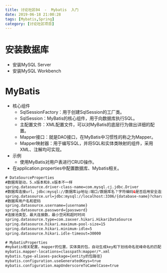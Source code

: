 ```yaml
---
title: 讨论社区04  -  Mybatis  入门
date: 2019-06-18 21:00:28
tags: [Mybatis,Spring]
category: [讨论社区项目]
---
```


# 安装数据库

- 安装MySQL Server
- 安装MySQL Workbench

# MyBatis

- 核心组件
  - SqlSessionFactory：用于创建SqlSession的工厂类。
  - SqlSession：MyBatis的核心组件，用于向数据库执行SQL。
  - 主配置文件：XML配置文件，可以对MyBatis的底层行为做出详细的配置。
  - Mapper接口：就是DAO接口，在MyBatis中习惯性的称之为Mapper。
  - Mapper映射器：用于编写SQL，并将SQL和实体类映射的组件，采用XML、注解均可实现。
- 示例
  - 使用MyBatis对用户表进行CRUD操作。
- 在application.properties中配置数据库、Mybatis相关。

```xml
# DataSourceProperties
#数据库驱动，5.x版本和8.x版本不一样
spring.datasource.driver-class-name=com.mysql.cj.jdbc.Driver
#数据库连接url，jdbc:mysql://数据库ip地址:端口/数据库名？字符编码&是否启用安全连接&时区
spring.datasource.url=jdbc:mysql://localhost:3306/{database-name}?characterEncoding=utf-8&useSSL=false&serverTimezone=Hongkong
#数据库用户名和密码
spring.datasource.username={username}
spring.datasource.password={password}
#连接池类型，最大连接数，最小空闲和超时时间
spring.datasource.type=com.zaxxer.hikari.HikariDataSource
spring.datasource.hikari.maximum-pool-size=15
spring.datasource.hikari.minimum-idle=5
spring.datasource.hikari.idle-timeout=30000

# MybatisProperties
#mybatis相关配置，mapper的位置，实体类的包，自动生成key和下划线命名驼峰命名的匹配
mybatis.mapper-locations=classpath:mapper/*.xml
mybatis.type-aliases-package={entity的包路径}
mybatis.configuration.useGeneratedKeys=true
mybatis.configuration.mapUnderscoreToCamelCase=true
```

